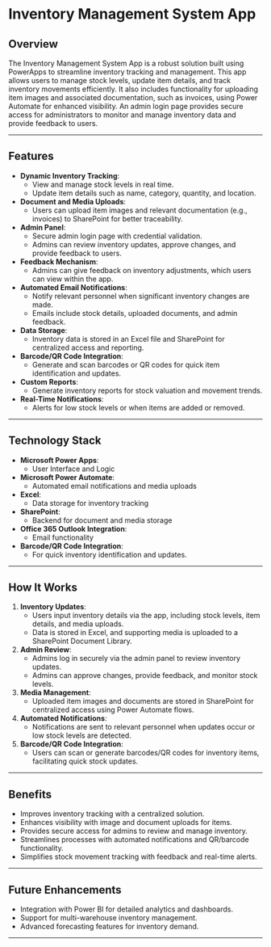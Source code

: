 # Inventory Management System App

## Overview
The Inventory Management System App is a robust solution built using PowerApps to streamline inventory tracking and management. This app allows users to manage stock levels, update item details, and track inventory movements efficiently. It also includes functionality for uploading item images and associated documentation, such as invoices, using Power Automate for enhanced visibility. An admin login page provides secure access for administrators to monitor and manage inventory data and provide feedback to users.

---

## Features
- **Dynamic Inventory Tracking**:
  - View and manage stock levels in real time.
  - Update item details such as name, category, quantity, and location.
- **Document and Media Uploads**:
  - Users can upload item images and relevant documentation (e.g., invoices) to SharePoint for better traceability.
- **Admin Panel**:
  - Secure admin login page with credential validation.
  - Admins can review inventory updates, approve changes, and provide feedback to users.
- **Feedback Mechanism**:
  - Admins can give feedback on inventory adjustments, which users can view within the app.
- **Automated Email Notifications**:
  - Notify relevant personnel when significant inventory changes are made.
  - Emails include stock details, uploaded documents, and admin feedback.
- **Data Storage**:
  - Inventory data is stored in an Excel file and SharePoint for centralized access and reporting.
- **Barcode/QR Code Integration**:
  - Generate and scan barcodes or QR codes for quick item identification and updates.
- **Custom Reports**:
  - Generate inventory reports for stock valuation and movement trends.
- **Real-Time Notifications**:
  - Alerts for low stock levels or when items are added or removed.

---

## Technology Stack
- **Microsoft Power Apps**:
  - User Interface and Logic
- **Microsoft Power Automate**:
  - Automated email notifications and media uploads
- **Excel**:
  - Data storage for inventory tracking
- **SharePoint**:
  - Backend for document and media storage
- **Office 365 Outlook Integration**:
  - Email functionality
- **Barcode/QR Code Integration**:
  - For quick inventory identification and updates.

---

## How It Works
1. **Inventory Updates**:
   - Users input inventory details via the app, including stock levels, item details, and media uploads.
   - Data is stored in Excel, and supporting media is uploaded to a SharePoint Document Library.
2. **Admin Review**:
   - Admins log in securely via the admin panel to review inventory updates.
   - Admins can approve changes, provide feedback, and monitor stock levels.
3. **Media Management**:
   - Uploaded item images and documents are stored in SharePoint for centralized access using Power Automate flows.
4. **Automated Notifications**:
   - Notifications are sent to relevant personnel when updates occur or low stock levels are detected.
5. **Barcode/QR Code Integration**:
   - Users can scan or generate barcodes/QR codes for inventory items, facilitating quick stock updates.

---

## Benefits
- Improves inventory tracking with a centralized solution.
- Enhances visibility with image and document uploads for items.
- Provides secure access for admins to review and manage inventory.
- Streamlines processes with automated notifications and QR/barcode functionality.
- Simplifies stock movement tracking with feedback and real-time alerts.

---

## Future Enhancements
- Integration with Power BI for detailed analytics and dashboards.
- Support for multi-warehouse inventory management.
- Advanced forecasting features for inventory demand.

---

